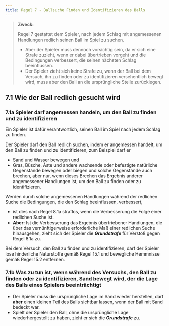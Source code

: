 ```yaml
---
title: Regel 7 - Ballsuche Finden und Identifizieren des Balls
---
```


> **Zweck:**
>
> Regel 7 gestattet dem Spieler, nach jedem Schlag mit angemessenen Handlungen
> redlich seinen Ball im Spiel zu suchen.
>
> - Aber der Spieler muss dennoch vorsichtig sein, da er sich eine Strafe zuzieht,
>   wenn er dabei übertrieben vorgeht und die Bedingungen verbessert, die
>   seinen nächsten Schlag beeinflussen.
> - Der Spieler zieht sich keine Strafe zu, wenn der Ball bei dem Versuch, ihn zu
>   finden oder zu identifizieren versehentlich bewegt wird, muss aber den Ball an
>   die ursprüngliche Stelle zurücklegen.

## 7.1 Wie der Ball redlich gesucht wird

### 7.1a Spieler darf angemessen handeln, um den Ball zu finden und zu identifizieren

Ein Spieler ist dafür verantwortlich, seinen Ball im Spiel nach jedem Schlag zu
finden.

Der Spieler darf den Ball redlich suchen, indem er angemessen handelt, um den Ball
zu finden und zu identifizieren, zum Beispiel darf er

- Sand und Wasser bewegen und
- Gras, Büsche, Äste und andere wachsende oder befestigte natürliche
  Gegenstände bewegen oder biegen und solche Gegenstände auch brechen, aber
  nur, wenn dieses Brechen das Ergebnis anderer angemessener Handlungen ist,
  um den Ball zu finden oder zu identifizieren.

Werden durch solche angemessenen Handlungen während der redlichen Suche die
Bedingungen, die den Schlag beeinflussen, verbessert,

- ist dies nach Regel 8.1a straflos, wenn die Verbesserung die Folge einer redlichen
  Suche ist.
- **Aber:** Ist die Verbesserung das Ergebnis übertriebener Handlungen, die über das
  vernünftigerweise erforderliche Maß einer redlichen Suche hinausgehen, zieht
  sich der Spieler die **_Grundstrafe_** für Verstoß gegen Regel 8.1a zu.

Bei dem Versuch, den Ball zu finden und zu identifizieren, darf der Spieler lose
hinderliche Naturstoffe gemäß Regel 15.1 und bewegliche Hemmnisse gemäß Regel
15.2 entfernen.

### 7.1b Was zu tun ist, wenn während des Versuchs, den Ball zu finden oder zu identifizieren, Sand bewegt wird, der die Lage des Balls eines Spielers beeinträchtigt

- Der Spieler muss die ursprüngliche Lage im Sand wieder herstellen, darf **aber**
  einen kleinen Teil des Balls sichtbar lassen, wenn der Ball mit Sand bedeckt war.
- Spielt der Spieler den Ball, ohne die ursprüngliche Lage wiederhergestellt zu
  haben, zieht er sich die **_Grundstrafe_** zu.
